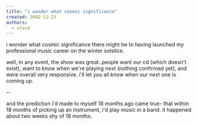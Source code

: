 ```yaml
---
title: "i wonder what cosmic significance"
created: 2002-12-23
authors: 
  - steve
---
```


i wonder what cosmic significance there might be to having launched my professional music career on the winter solstice.  
  
well, in any event, the show was great..people want our cd (which doesn't exist), want to know when we're playing next (nothing confirmed yet), and were overall very responsive. i'll let you all know when our next one is coming up.  
  
\-- 
  
and the prediction i'd made to myself 18 months ago came true- that within 18 months of picking up an instrument, i'd play music in a band. it happened about two weeks shy of 18 months.
